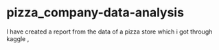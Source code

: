 # pizza_company-data-analysis
I have created a report from the data of a pizza store which i got through kaggle , 
